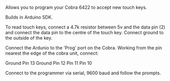 Allows you to program your Cobra 6422 to accept new touch keys.  

Builds in Arduino SDK.

To read touch keys, connect a 4.7k resistor between 5v and the data pin (2) and connect the data pin to the centre of the touch key.  Connect ground to the outside of the key.

Connect the Ardunio to the 'Prog' port on the Cobra.  Working from the pin nearest the edge of the cobra unit, connect:

Ground
Pin 13
Ground
Pin 12
Pin 11
Pin 10

Connect to the programmer via serial, 9600 baud and follow the prompts.
